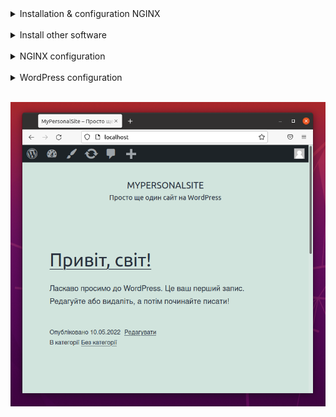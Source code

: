 
<details>
<summary>Installation & configuration NGINX</summary>

<br/>

Install NGINX

![](screenshots/1.png)

<br/>

Allow access via HTTP 80 port

![](screenshots/2.png)

<br/>

Open in browser for test

![](screenshots/3.png)

</details>

<br/>

<details>
<summary>Install other software</summary>

<br/>

Install PHP & MySQL

![](screenshots/4.png)

<br/>

Download, unpack and install Wordpress

![](screenshots/5.png)

<br/>

</details>

<br/>

<details>
<summary>NGINX configuration</summary>

<br/>

![](screenshots/6.png)

</details>

<br/>

<details>
<summary>WordPress configuration</summary>

<br/>

![](screenshots/7.png)

<br/>

Create DB, user and setup access control

![](screenshots/8.png)

<br/>

Fill up database connection info for WordPress

![](screenshots/9.png)

<br/>

Setup main user data

![](screenshots/10.png)

</details>

<br/>

![](screenshots/11.png)